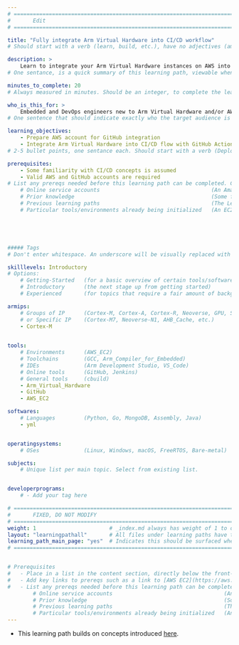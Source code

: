```yaml
---
# ================================================================================
#       Edit
# ================================================================================

title: "Fully integrate Arm Virtual Hardware into CI/CD workflow"
# Should start with a verb (learn, build, etc.), have no adjectives (amazing, cool, etc.), and be as concise as possible.

description: >
    Learn to integrate your Arm Virtual Hardware instances on AWS into a GitHub CI/CD development flow.
# One sentance, is a quick summary of this learning path, viewable when searching through all learning paths. 

minutes_to_complete: 20   
# Always measured in minutes. Should be an integer, to complete the learning path (not just read it).

who_is_this_for: >
    Embedded and DevOps engineers new to Arm Virtual Hardware and/or AWS.
# One sentence that should indicate exactly who the target audience is (developers in X industries using Y tools/software for Z use-case).

learning_objectives: 
    - Prepare AWS account for GitHub integration
    - Integrate Arm Virtual Hardware into CI/CD flow with GitHub Actions
# 2-5 bullet points, one sentance each. Should start with a verb (Deploy, Measure) and indicate the value of the objective if possible.

prerequisites:
    - Some familiarity with CI/CD concepts is assumed
    - Valid AWS and GitHub accounts are required
# List any prereqs needed before this learning path can be completed. Can include:
    # Online service accounts                                   (An Amazon Web Services account)
    # Prior knowledge                                           (Some familiarity with embedded programing)
    # Previous learning paths                                   (The Learning Path: Getting Started with Arm Virtual Hardware)
    # Particular tools/environments already being initialized   (An EC2 instance with AVH installed)





##### Tags
# Don't enter whitespace. An underscore will be visually replaced with whitespace.

skilllevels: Introductory
# Options:
    # Getting-Started   (for a basic overview of certain tools/softwares/topics)
    # Introductory      (the next stage up from getting started)
    # Experienced       (for topics that require a fair amount of background knowledge in tools/softwares/topics to complete)

armips:
    # Groups of IP      (Cortex-M, Cortex-A, Cortex-R, Neoverse, GPU, System IP, etc.)
    # or Specific IP    (Cortex-M7, Neoverse-N1, AHB_Cache, etc.)
    - Cortex-M
   

tools:
    # Environments      (AWS_EC2)
    # Toolchains        (GCC, Arm_Compiler_for_Embedded)
    # IDEs              (Arm Development Studio, VS_Code)
    # Online tools      (GitHub, Jenkins)
    # General tools     (cbuild)
    - Arm_Virtual_Hardware
    - GitHub
    - AWS_EC2

softwares:
    # Languages         (Python, Go, MongoDB, Assembly, Java)
    - yml


operatingsystems:
    # OSes              (Linux, Windows, macOS, FreeRTOS, Bare-metal)

subjects:
    # Unique list per main topic. Select from existing list.


developerprograms:
    # - Add your tag here

# ================================================================================
#       FIXED, DO NOT MODIFY
# ================================================================================
weight: 1                       # _index.md always has weight of 1 to order correctly
layout: "learningpathall"       # All files under learning paths have this same wrapper
learning_path_main_page: "yes"  # Indicates this should be surfaced when looking for related content. Only set for _index.md of learning path content.
# ================================================================================


# Prerequisites
#   - Place in a list in the content section, directly below the front-matter. 
#   - Add key links to prereqs such as a link to [AWS EC2](https://aws.amazon.com/ec2/) or a [learning path](/learning-paths/cloud/providers).
#   - List any prereqs needed before this learning path can be completed. Can include:
        # Online service accounts                                   (An Amazon Web Services account)
        # Prior knowledge                                           (Some familiarity with embedded programing)
        # Previous learning paths                                   (The Learning Path: Getting Started with Arm Virtual Hardware)
        # Particular tools/environments already being initialized   (An EC2 instance with AVH installed)
---
```


- This learning path builds on concepts introduced [here](../avh_cicd/).
